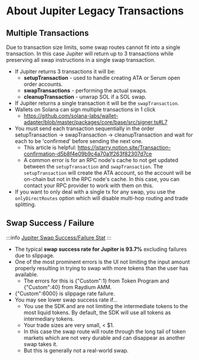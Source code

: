 # About Jupiter Legacy Transactions

## Multiple Transactions

Due to transaction size limits, some swap routes cannot fit into a single transaction.  In this case Jupiter will return up to 3 transactions while preserving all swap instructions in a single swap transaction.

- If Jupiter returns 3 transactions it will be:
    - **setupTransaction** - used to handle creating ATA or Serum open order accounts.
    - **swapTransactions** - performing the actual swaps.
    - **cleanupTransaction** - unwrap SOL if a SOL swap.
- If Jupiter returns a single transaction it will be the `swapTransaction`.
- Wallets on Solana can sign multiple transactions in 1 click
    - https://github.com/solana-labs/wallet-adapter/blob/master/packages/core/base/src/signer.ts#L7
- You must send each transaction sequentially in the order setupTransaction -> swapTransaction -> cleanupTransaction and wait for each to be 'confirmed' before sending the next one.
    - This article is helpful: https://jstarry.notion.site/Transaction-confirmation-d5b8f4e09b9c4a70a1f263f82307d7ce
    - A common error is for an RPC node's cache to not get updated between the `setupTransaction` and `swapTransaction`. The `setupTransaction` will create the ATA account, so the account will be on-chain but not in the RPC node's cache. In this case, you can contact your RPC provider to work with them on this.
- If you want to only deal with a single tx for any swap, you use the `onlyDirectRoutes` option which will disable multi-hop routing and trade splitting.

## Swap Success / Failure

:::info [Jupiter Swap Success/Failure Stat](https://dune.com/Arowana87/jupiter-aggregator)
:::

- The typical **swap success rate for Jupiter is 93.7%** excluding failures due to slippage.
- One of the most prominent errors is the UI not limiting the input amount properly resulting in trying to swap with more tokens than the user has available.
    - The errors for this is {"Custom":1} from Token Program and {"Custom":40} from Raydium AMM.
- {"Custom":6000} is slippage rate failure.
- You may see lower swap success rate if...
    - You use the SDK and are not limiting the intermediate tokens to the most liquid tokens.  By default, the SDK will use all tokens as intermediary tokens.
    - Your trade sizes are very small, < $1.
    - In this case the swap route will route through the long tail of token markets which are not very durable and can disappear as another swap takes it.
    - But this is generally not a real-world swap.